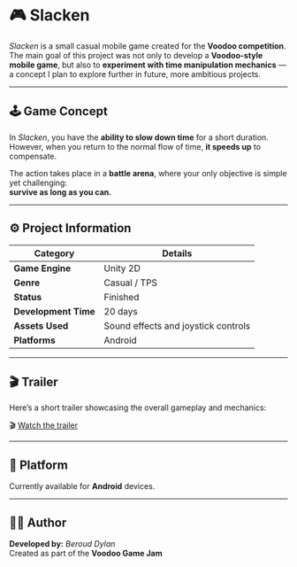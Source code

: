 # 🎮 Slacken

*Slacken* is a small casual mobile game created for the **Voodoo competition**.  
The main goal of this project was not only to develop a **Voodoo-style mobile game**, but also to **experiment with time manipulation mechanics** — a concept I plan to explore further in future, more ambitious projects.

---

## 🕹️ Game Concept

In *Slacken*, you have the **ability to slow down time** for a short duration.  
However, when you return to the normal flow of time, **it speeds up** to compensate.  

The action takes place in a **battle arena**, where your only objective is simple yet challenging:  
**survive as long as you can.**

---

## ⚙️ Project Information

| Category | Details |
|-----------|----------|
| **Game Engine** | Unity 2D |
| **Genre** | Casual / TPS |
| **Status** | Finished |
| **Development Time** | 20 days |
| **Assets Used** | Sound effects and joystick controls |
| **Platforms** | Android |

---

## 🎬 Trailer

Here’s a short trailer showcasing the overall gameplay and mechanics:

🎬 [Watch the trailer](https://youtu.be/vZpBkffn6jg)

---

## 📱 Platform

Currently available for **Android** devices.

---


## 🧑‍💻 Author

**Developed by:** *Beroud Dylan*  
Created as part of the **Voodoo Game Jam**